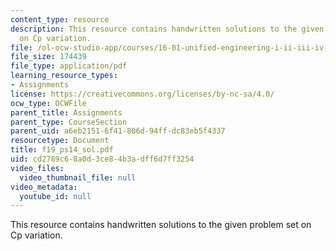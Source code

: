 ```yaml
---
content_type: resource
description: This resource contains handwritten solutions to the given problem set
  on Cp variation.
file: /ol-ocw-studio-app/courses/16-01-unified-engineering-i-ii-iii-iv-fall-2005-spring-2006/cd2789c68a0d3ce84b3adff6d7ff3254_f19_ps14_sol.pdf
file_size: 174439
file_type: application/pdf
learning_resource_types:
- Assignments
license: https://creativecommons.org/licenses/by-nc-sa/4.0/
ocw_type: OCWFile
parent_title: Assignments
parent_type: CourseSection
parent_uid: a6eb2151-6f41-806d-94ff-dc83eb5f4337
resourcetype: Document
title: f19_ps14_sol.pdf
uid: cd2789c6-8a0d-3ce8-4b3a-dff6d7ff3254
video_files:
  video_thumbnail_file: null
video_metadata:
  youtube_id: null
---
```

This resource contains handwritten solutions to the given problem set on Cp variation.